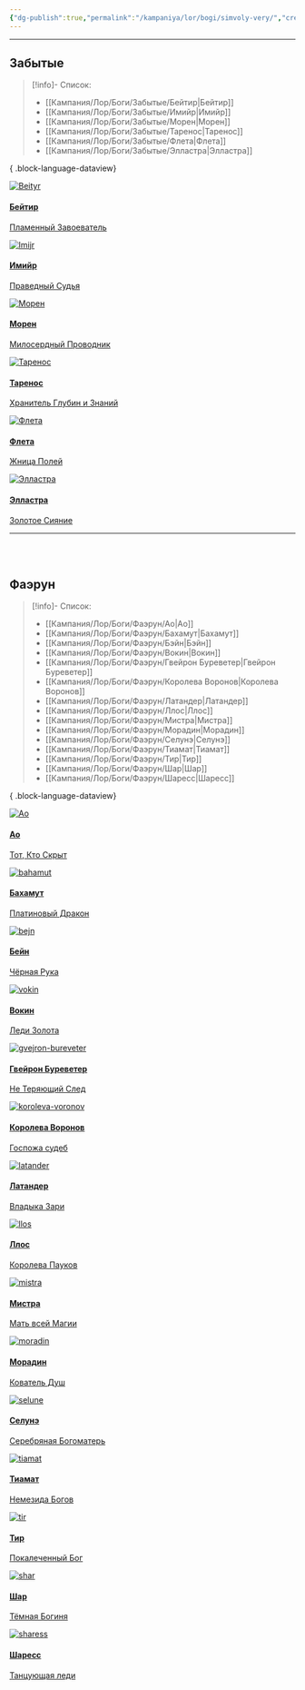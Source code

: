 ```yaml
---
{"dg-publish":true,"permalink":"/kampaniya/lor/bogi/simvoly-very/","created":"2025-01-11T03:30:27.387+03:00","updated":"2025-07-08T14:05:55.094+03:00"}
---
```



<hr></hr>

## Забытые

> [!info]- Список:
>  - [[Кампания/Лор/Боги/Забытые/Бейтир\|Бейтир]]
> - [[Кампания/Лор/Боги/Забытые/Имийр\|Имийр]]
> - [[Кампания/Лор/Боги/Забытые/Морен\|Морен]]
> - [[Кампания/Лор/Боги/Забытые/Таренос\|Таренос]]
> - [[Кампания/Лор/Боги/Забытые/Флета\|Флета]]
> - [[Кампания/Лор/Боги/Забытые/Элластра\|Элластра]]
> 
{ .block-language-dataview}

<div id="cards">

<div class="card"><a class="internal-link" target="" data-note-icon="" href="/kampaniya/lor/bogi/zabytye/bejtir/"><img src="https://raw.githubusercontent.com/lazyfox24/digitalgarden/refs/heads/main/src/site/img/test/beityr_sym1.png" alt="Beityr" style="width:100% testimg"><div class="container"><h4><b>Бейтир</b></h4><p>Пламенный Завоеватель</p></div></a></div>

<div class="card"><a class="internal-link" target="" data-note-icon="" href="/kampaniya/lor/bogi/zabytye/imijr/"><img src="https://raw.githubusercontent.com/lazyfox24/digitalgarden/refs/heads/main/src/site/img/test/emir_sym1.png" alt="Imijr" style="width:100% testimg"><div class="container"><h4><b>Имийр</b></h4><p>Праведный Судья</p></div></a></div>

<div class="card"><a class="internal-link" target="" data-note-icon="" href="/kampaniya/lor/bogi/zabytye/moren/"><img src="https://raw.githubusercontent.com/lazyfox24/digitalgarden/refs/heads/main/src/site/img/test/cloak-stars.png" alt="Морен" style="width:100% testimg"><div class="container"><h4><b>Морен</b></h4><p>Милосердный Проводник</p></div></a></div>

<div class="card"><a class="internal-link" target="" data-note-icon="" href="/kampaniya/lor/bogi/zabytye/tarenos/"><img src="https://raw.githubusercontent.com/lazyfox24/digitalgarden/refs/heads/main/src/site/img/test/tarenos_sym.png" alt="Таренос" style="width:100% testimg"><div class="container"><h4><b>Таренос</b></h4><p>Хранитель Глубин и Знаний</p></div></a></div>

<div class="card"><a class="internal-link" target="" data-note-icon="" href="/kampaniya/lor/bogi/zabytye/fleta/"><img src="https://raw.githubusercontent.com/lazyfox24/digitalgarden/refs/heads/main/src/site/img/test/fleta_sym.png" alt="Флета" style="width:100% testimg"><div class="container"><h4><b>Флета</b></h4><p>Жница Полей</p></div></a></div>

<div class="card"><a class="internal-link" target="" data-note-icon="" href="/kampaniya/lor/bogi/zabytye/ellastra/"><img src="https://raw.githubusercontent.com/lazyfox24/digitalgarden/refs/heads/main/src/site/img/test/elli_sym2.png" alt="Элластра" style="width:100% testimg"><div class="container"><h4><b>Элластра</b></h4><p>Золотое Сияние</p></div></a></div>
</div>

<hr></hr>

<br></br>

## Фаэрун

> [!info]- Список:
>  - [[Кампания/Лор/Боги/Фаэрун/Ао\|Ао]]
> - [[Кампания/Лор/Боги/Фаэрун/Бахамут\|Бахамут]]
> - [[Кампания/Лор/Боги/Фаэрун/Бэйн\|Бэйн]]
> - [[Кампания/Лор/Боги/Фаэрун/Вокин\|Вокин]]
> - [[Кампания/Лор/Боги/Фаэрун/Гвейрон Буреветер\|Гвейрон Буреветер]]
> - [[Кампания/Лор/Боги/Фаэрун/Королева Воронов\|Королева Воронов]]
> - [[Кампания/Лор/Боги/Фаэрун/Латандер\|Латандер]]
> - [[Кампания/Лор/Боги/Фаэрун/Ллос\|Ллос]]
> - [[Кампания/Лор/Боги/Фаэрун/Мистра\|Мистра]]
> - [[Кампания/Лор/Боги/Фаэрун/Морадин\|Морадин]]
> - [[Кампания/Лор/Боги/Фаэрун/Селунэ\|Селунэ]]
> - [[Кампания/Лор/Боги/Фаэрун/Тиамат\|Тиамат]]
> - [[Кампания/Лор/Боги/Фаэрун/Тир\|Тир]]
> - [[Кампания/Лор/Боги/Фаэрун/Шар\|Шар]]
> - [[Кампания/Лор/Боги/Фаэрун/Шаресс\|Шаресс]]
> 
{ .block-language-dataview}

<div id="cards">

<div class="card"><a class="internal-link" target="" data-note-icon="" href="/kampaniya/lor/bogi/faerun/ao/"><img src="https://raw.githubusercontent.com/lazyfox24/digitalgarden/refs/heads/main/src/site/img/test/ao.png" alt="Ao" style="width:100% testimg"><div class="container"><h4><b>Ао</b></h4><p>Тот, Кто Скрыт</p></div></a></div>

<div class="card"><a class="internal-link" target="" data-note-icon="" href="/kampaniya/lor/bogi/faerun/bahamut/"><img src="https://raw.githubusercontent.com/lazyfox24/digitalgarden/refs/heads/main/src/site/img/test/Bahamut_holy_symbol.png" alt="bahamut" style="width:100% testimg"><div class="container"><h4><b>Бахамут</b></h4><p>Платиновый Дракон</p></div></a></div>

<div class="card"><a class="internal-link" target="" data-note-icon="" href="/kampaniya/lor/bogi/faerun/bejn/"><img src="https://raw.githubusercontent.com/lazyfox24/digitalgarden/refs/heads/main/src/site/img/test/Bane_sym.png" alt="bejn" style="width:100% testimg"><div class="container"><h4><b>Бейн</b></h4><p>Чёрная Рука</p></div></a></div>

<div class="card"><a class="internal-link" target="" data-note-icon="" href="/kampaniya/lor/bogi/faerun/vokin/"><img src="https://raw.githubusercontent.com/lazyfox24/digitalgarden/refs/heads/main/src/site/img/test/waukeen_sym.png" alt="vokin" style="width:100% testimg"><div class="container"><h4><b>Вокин</b></h4><p>Леди Золота</p></div></a></div>

<div class="card"><a class="internal-link" target="" data-note-icon="" href="/kampaniya/lor/bogi/faerun/gvejron-bureveter/"><img src="https://raw.githubusercontent.com/lazyfox24/digitalgarden/refs/heads/main/src/site/img/test/Windstrom_symbol.png" alt="gvejron-bureveter" style="width:100% testimg"><div class="container"><h4><b>Гвейрон Буреветер</b></h4><p>Не Теряющий След</p></div></a></div>

<div class="card"><a class="internal-link" target="" data-note-icon="" href="/kampaniya/lor/bogi/faerun/koroleva-voronov/"><img src="https://raw.githubusercontent.com/lazyfox24/digitalgarden/refs/heads/main/src/site/img/test/raven.png" alt="koroleva-voronov" style="width:100% testimg"><div class="container"><h4><b>Королева Воронов</b></h4><p>Госпожа судеб</p></div></a></div>

<div class="card"><a class="internal-link" target="" data-note-icon="" href="/kampaniya/lor/bogi/faerun/latander/"><img src="https://raw.githubusercontent.com/lazyfox24/digitalgarden/refs/heads/main/src/site/img/test/Lathander_symbol.png" alt="latander" style="width:100% testimg"><div class="container"><h4><b>Латандер</b></h4><p>Владыка Зари</p></div></a></div>

<div class="card"><a class="internal-link" target="" data-note-icon="" href="/kampaniya/lor/bogi/faerun/llos/"><img src="https://raw.githubusercontent.com/lazyfox24/digitalgarden/refs/heads/main/src/site/img/test/Lolth_Icon.png" alt="llos" style="width:100% testimg"><div class="container"><h4><b>Ллос</b></h4><p>Королева Пауков</p></div></a></div>

<div class="card"><a class="internal-link" target="" data-note-icon="" href="/kampaniya/lor/bogi/faerun/mistra/"><img src="https://raw.githubusercontent.com/lazyfox24/digitalgarden/refs/heads/main/src/site/img/test/Mystra_symbol.png" alt="mistra" style="width:100% testimg"><div class="container"><h4><b>Мистра</b></h4><p>Мать всей Магии</p></div></a></div>

<div class="card"><a class="internal-link" target="" data-note-icon="" href="/kampaniya/lor/bogi/faerun/moradin/"><img src="https://raw.githubusercontent.com/lazyfox24/digitalgarden/refs/heads/main/src/site/img/test/moradin.png" alt="moradin" style="width:100% testimg"><div class="container"><h4><b>Морадин</b></h4><p>Кователь Душ</p></div></a></div>

<div class="card"><a class="internal-link" target="" data-note-icon="" href="/kampaniya/lor/bogi/faerun/selune/"><img src="https://raw.githubusercontent.com/lazyfox24/digitalgarden/refs/heads/main/src/site/img/test/Selune_symbol.png" alt="selune" style="width:100% testimg"><div class="container"><h4><b>Селунэ</b></h4><p>Серебряная Богоматерь</p></div></a></div>

<div class="card"><a class="internal-link" target="" data-note-icon="" href="/kampaniya/lor/bogi/faerun/tiamat/"><img src="https://raw.githubusercontent.com/lazyfox24/digitalgarden/refs/heads/main/src/site/img/test/tiamat.png" alt="tiamat" style="width:100% testimg"><div class="container"><h4><b>Тиамат</b></h4><p>Немезида Богов</p></div></a></div>

<div class="card"><a class="internal-link" target="" data-note-icon="" href="/kampaniya/lor/bogi/faerun/tir/"><img src="https://raw.githubusercontent.com/lazyfox24/digitalgarden/refs/heads/main/src/site/img/test/Tyr_symbol.png" alt="tir" style="width:100% testimg"><div class="container"><h4><b>Тир</b></h4><p>Покалеченный Бог</p></div></a></div>

<div class="card"><a class="internal-link" target="" data-note-icon="" href="/kampaniya/lor/bogi/faerun/shar/"><img src="https://raw.githubusercontent.com/lazyfox24/digitalgarden/refs/heads/main/src/site/img/test/shar-symbol.png" alt="shar" style="width:100% testimg"><div class="container"><h4><b>Шар</b></h4><p>Тёмная Богиня</p></div></a></div>

<div class="card"><a class="internal-link" target="" data-note-icon="" href="/kampaniya/lor/bogi/faerun/sharess/"><img src="https://raw.githubusercontent.com/lazyfox24/digitalgarden/refs/heads/main/src/site/img/test/Sharess_symbol.png" alt="sharess" style="width:100% testimg"><div class="container"><h4><b>Шаресс</b></h4><p>Танцующая леди</p></div></a></div>

</div>